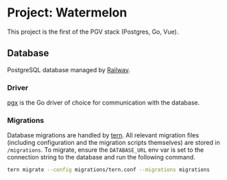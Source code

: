 # Project: Watermelon

This project is the first of the PGV stack (Postgres, Go, Vue).

## Database

PostgreSQL database managed by [Railway](https://railway.app/).

### Driver

[pgx](https://github.com/jackc/pgx) is the Go driver of choice for communication with the database.

### Migrations

Database migrations are handled by [tern](https://github.com/jackc/tern). All relevant migration files (including configuration and the migration scripts themselves) are stored in `/migrations`. To migrate, ensure the `DATABASE_URL` env var is set to the connection string to the database and run the following command.

```sh
tern migrate --config migrations/tern.conf --migrations migrations
```
